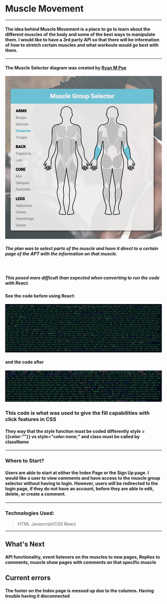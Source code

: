 # Muscle Movement
---------------

#### The idea behind Muscle Movement is a place to go to learn about the different muscles of the body and some of the best ways to manipulate them. I would like to have a 3rd party API so that there will be information of how to stretch certain muscles and what workouts would go best with them.
----------------

#### The Muscle Selector diagram was created by [Ryan M Poe](https://codepen.io/baublet/pen/PzjmpL) 
![](/images/Muscle%20Group%20Selector.png)

##### The plan was to select parts of the muscle and have it direct to a certain page of the APT with the information on that muscle.
![]()

##### This posed more difficult than expected when converting to run the code with React. 

#### See the code before using React: 
![](/images/Muscle%20Fill.png)

#### and the code after
![](/images/React%20Body%20Code.png)

### This code is what was used to give the fill capabilities with click features in CSS

#### They way that the style function must be coded differently style = {{color:""}} vs style="color:none;" and class must be called by className
----------------

### Where to Start?

#### Users are able to start at either the Index Page or the Sign Up page. I would like a user to view comments and have access to the muscle group selector without having to login. However, users will be redirected to the login page, if they do not have an account, before they are able to edit, delete, or create a comment. 

----------------
### Technologies Used: 
>HTML
>Javascript/CSS
>React

-----------------
## What's Next
#### API functionality, event listeners on the muscles to new pages, Replies to comments, muscle show pages with comments on that specific muscle

## Current errors
#### The footer on the Index page is messed up due to the columns. Having trouble having it disconnected